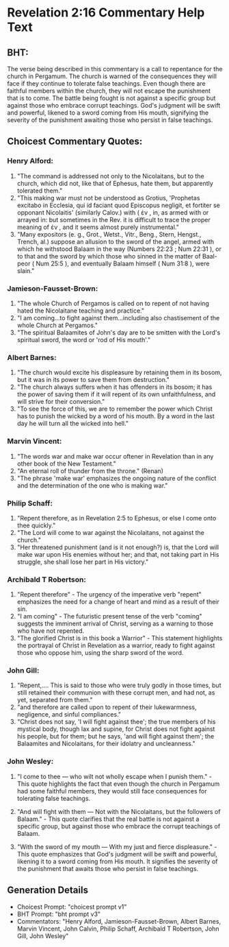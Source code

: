 # Revelation 2:16 Commentary Help Text

## BHT:
The verse being described in this commentary is a call to repentance for the church in Pergamum. The church is warned of the consequences they will face if they continue to tolerate false teachings. Even though there are faithful members within the church, they will not escape the punishment that is to come. The battle being fought is not against a specific group but against those who embrace corrupt teachings. God's judgment will be swift and powerful, likened to a sword coming from His mouth, signifying the severity of the punishment awaiting those who persist in false teachings.

## Choicest Commentary Quotes:
### Henry Alford:
1. "The command is addressed not only to the Nicolaitans, but to the church, which did not, like that of Ephesus, hate them, but apparently tolerated them."
2. "This making war must not be understood as Grotius, 'Prophetas excitabo in Ecclesia, qui id faciant quod Episcopus negligit, et fortiter se opponant Nicolaitis' (similarly Calov.) with ( ἐν , in, as armed with or arrayed in: but sometimes in the Rev. it is difficult to trace the proper meaning of ἐν , and it seems almost purely instrumental."
3. "Many expositors (e. g., Grot., Wetst., Vitr., Beng., Stern, Hengst., Trench, al.) suppose an allusion to the sword of the angel, armed with which he withstood Balaam in the way (Numbers 22:23 ; Num 22:31 ), or to that and the sword by which those who sinned in the matter of Baal-peor ( Num 25:5 ), and eventually Balaam himself ( Num 31:8 ), were slain."

### Jamieson-Fausset-Brown:
1. "The whole Church of Pergamos is called on to repent of not having hated the Nicolaitane teaching and practice."
2. "I am coming...to fight against them...including also chastisement of the whole Church at Pergamos."
3. "The spiritual Balaamites of John's day are to be smitten with the Lord's spiritual sword, the word or 'rod of His mouth'."

### Albert Barnes:
1. "The church would excite his displeasure by retaining them in its bosom, but it was in its power to save them from destruction."
2. "The church always suffers when it has offenders in its bosom; it has the power of saving them if it will repent of its own unfaithfulness, and will strive for their conversion."
3. "To see the force of this, we are to remember the power which Christ has to punish the wicked by a word of his mouth. By a word in the last day he will turn all the wicked into hell."

### Marvin Vincent:
1. "The words war and make war occur oftener in Revelation than in any other book of the New Testament."
2. "An eternal roll of thunder from the throne." (Renan)
3. "The phrase 'make war' emphasizes the ongoing nature of the conflict and the determination of the one who is making war."

### Philip Schaff:
1. "Repent therefore, as in Revelation 2:5 to Ephesus, or else I come onto thee quickly." 
2. "The Lord will come to war against the Nicolaitans, not against the church." 
3. "Her threatened punishment (and is it not enough?) is, that the Lord will make war upon His enemies without her; and that, not taking part in His struggle, she shall lose her part in His victory."

### Archibald T Robertson:
1. "Repent therefore" - The urgency of the imperative verb "repent" emphasizes the need for a change of heart and mind as a result of their sin.
2. "I am coming" - The futuristic present tense of the verb "coming" suggests the imminent arrival of Christ, serving as a warning to those who have not repented.
3. "The glorified Christ is in this book a Warrior" - This statement highlights the portrayal of Christ in Revelation as a warrior, ready to fight against those who oppose him, using the sharp sword of the word.

### John Gill:
1. "Repent,.... This is said to those who were truly godly in those times, but still retained their communion with these corrupt men, and had not, as yet, separated from them."
2. "and therefore are called upon to repent of their lukewarmness, negligence, and sinful compliances."
3. "Christ does not say, 'I will fight against thee'; the true members of his mystical body, though lax and supine, for Christ does not fight against his people, but for them; but he says, 'and will fight against them'; the Balaamites and Nicolaitans, for their idolatry and uncleanness."

### John Wesley:
1. "I come to thee — who wilt not wholly escape when I punish them." - This quote highlights the fact that even though the church in Pergamum had some faithful members, they would still face consequences for tolerating false teachings.

2. "And will fight with them — Not with the Nicolaitans, but the followers of Balaam." - This quote clarifies that the real battle is not against a specific group, but against those who embrace the corrupt teachings of Balaam.

3. "With the sword of my mouth — With my just and fierce displeasure." - This quote emphasizes that God's judgment will be swift and powerful, likening it to a sword coming from His mouth. It signifies the severity of the punishment that awaits those who persist in false teachings.


## Generation Details
- Choicest Prompt: "choicest prompt v1"
- BHT Prompt: "bht prompt v3"
- Commentators: "Henry Alford, Jamieson-Fausset-Brown, Albert Barnes, Marvin Vincent, John Calvin, Philip Schaff, Archibald T Robertson, John Gill, John Wesley"
